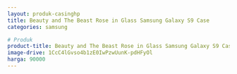 ```yaml
---
layout: produk-casinghp
title: Beauty and The Beast Rose in Glass Samsung Galaxy S9 Case
categories: samsung

# Produk
product-title: Beauty and The Beast Rose in Glass Samsung Galaxy S9 Case
image-drive: 1CcC4lGvso4b1zE0IwPzwUunK-pdHFyOl
harga: 90000
---
```

